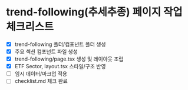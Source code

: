 # trend-following(추세추종) 페이지 작업 체크리스트

- [x] trend-following 폴더/컴포넌트 폴더 생성
- [x] 주요 섹션 컴포넌트 파일 생성
- [x] trend-following/page.tsx 생성 및 레이아웃 조립
- [x] ETF Sector, layout.tsx 스타일/구조 반영
- [ ] 임시 데이터/마크업 적용
- [ ] checklist.md 체크 완료
